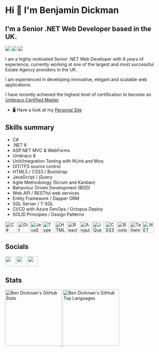 Hi 👋 I'm Benjamin Dickman
====================

I'm a Senior .NET Web Developer based in the UK. 
-------------------------

[![](https://img.shields.io/badge/-Ben%20Dickman-blue?style=flat-square&logo=Linkedin&logoColor=white&link=https://www.linkedin.com/in/benjamindickman/)](https://www.linkedin.com/in/benjamindickman/)
[![](https://img.shields.io/badge/-@bendickman-%23181717?style=flat-square&logo=github)](https://github.com/bendickman)
![](https://visitor-badge.glitch.me/badge?page_id=bendickman.bendickman)

I am a highly motivated Senior .NET Web Developer with 8 years of experience, currently working at one of the largest and most successful Estate Agency providers in the UK.

I am experienced in developing innovative, elegant and scalable web applications.

I have recently achieved the highest level of certification to become an [Umbraco Certified Master](https://umbraco.com/training/certified-developers/developer/?id=a170f93c-8cb3-4a2b-8f04-fa67e66a70b1).

* 🖥️  Have a look at my [Personal Site](http://benjamindickman.com)

## Skills summary

- C#
- .NET 6
- ASP.NET MVC & WebForms
- Umbraco 8
- Unit/Integration Testing with NUnit and Moq
- GIT/TFS source control
- HTML5 / CSS3 / Bootstrap
- JavaScript / jQuery
- Agile Methodology (Scrum and Kanban)
- Behaviour Driven Development (BDD)
- Web API / RESTful web services
- Entity Framework / Dapper ORM
- SQL Server / T-SQL
- CI/CD with Azure DevOps / Octopus Deploy
- SOLID Principles / Design Patterns

<p align="left">
<a href="https://docs.microsoft.com/en-us/dotnet/csharp/" target="_blank" rel="noreferrer"><img src="https://raw.githubusercontent.com/danielcranney/readme-generator/main/public/icons/skills/csharp-colored.svg" width="36" height="36" alt="C#" /></a>
<a href="https://git-scm.com/" target="_blank" rel="noreferrer"><img src="https://raw.githubusercontent.com/danielcranney/readme-generator/main/public/icons/skills/git-colored.svg" width="36" height="36" alt="Git" /></a>
<a href="https://developer.mozilla.org/en-US/docs/Web/JavaScript" target="_blank" rel="noreferrer"><img src="https://raw.githubusercontent.com/danielcranney/readme-generator/main/public/icons/skills/javascript-colored.svg" width="36" height="36" alt="JavaScript" /></a>
<a href="https://www.typescriptlang.org/" target="_blank" rel="noreferrer"><img src="https://raw.githubusercontent.com/danielcranney/readme-generator/main/public/icons/skills/typescript-colored.svg" width="36" height="36" alt="TypeScript" /></a>
<a href="https://developer.mozilla.org/en-US/docs/Glossary/HTML5" target="_blank" rel="noreferrer"><img src="https://raw.githubusercontent.com/danielcranney/readme-generator/main/public/icons/skills/html5-colored.svg" width="36" height="36" alt="HTML5" /></a>
<a href="https://reactjs.org/" target="_blank" rel="noreferrer"><img src="https://raw.githubusercontent.com/danielcranney/readme-generator/main/public/icons/skills/react-colored.svg" width="36" height="36" alt="React" /></a>
<a href="https://angular.io/" target="_blank" rel="noreferrer"><img src="https://raw.githubusercontent.com/danielcranney/readme-generator/main/public/icons/skills/angularjs-colored.svg" width="36" height="36" alt="Angular" /></a>
<a href="https://jquery.com/" target="_blank" rel="noreferrer"><img src="https://raw.githubusercontent.com/danielcranney/readme-generator/main/public/icons/skills/jquery-colored.svg" width="36" height="36" alt="JQuery" /></a>
<a href="https://www.w3.org/TR/CSS/#css" target="_blank" rel="noreferrer"><img src="https://raw.githubusercontent.com/danielcranney/readme-generator/main/public/icons/skills/css3-colored.svg" width="36" height="36" alt="CSS3" /></a>
<a href="https://getbootstrap.com/" target="_blank" rel="noreferrer"><img src="https://raw.githubusercontent.com/danielcranney/readme-generator/main/public/icons/skills/bootstrap-colored.svg" width="36" height="36" alt="Bootstrap" /></a>
<a href="https://tailwindcss.com/" target="_blank" rel="noreferrer"><img src="https://raw.githubusercontent.com/danielcranney/readme-generator/main/public/icons/skills/tailwindcss-colored.svg" width="36" height="36" alt="TailwindCSS" /></a>
<a href="https://dotnet.microsoft.com/en-us/" target="_blank" rel="noreferrer"><img src="https://raw.githubusercontent.com/danielcranney/readme-generator/main/public/icons/skills/dot-net-colored.svg" width="36" height="36" alt=".NET" /></a>
</p>

## Socials

<p align="left"> <a href="https://www.github.com/bendickman" target="_blank" rel="noreferrer"><img src="https://raw.githubusercontent.com/danielcranney/readme-generator/main/public/icons/socials/github.svg" width="32" height="32" /></a> <a href="https://www.linkedin.com/in/benjamindickman" target="_blank" rel="noreferrer"><img src="https://raw.githubusercontent.com/danielcranney/readme-generator/main/public/icons/socials/linkedin.svg" width="32" height="32" /></a> <a href="https://www.stackoverflow.com/users/5296627/ben-d" target="_blank" rel="noreferrer"><img src="https://raw.githubusercontent.com/danielcranney/readme-generator/main/public/icons/socials/stackoverflow.svg" width="32" height="32" /></a></p>

## Stats

<a href="https://github.com/bendickman">
  <img height="180em" src="https://github-readme-stats.vercel.app/api?username=bendickman&show_icons=true&theme=dracula&count_private=true" alt="Ben Dickman's GitHub Stats" />
  <img height="180em" src="https://github-readme-stats.vercel.app/api/top-langs/?username=bendickman&theme=dracula&layout=compact" 
    alt="Ben Dickman's GitHub Top Languages" />
</a>
